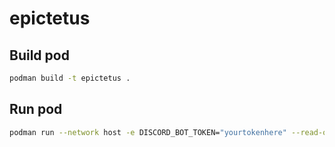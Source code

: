# epictetus

## Build pod
```bash
podman build -t epictetus .
```

## Run pod
```bash
podman run --network host -e DISCORD_BOT_TOKEN="yourtokenhere" --read-only --cap-drop=ALL --security-opt=no-new-privileges -d --replace --name epictetus-container epictetus
```